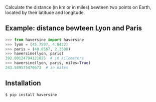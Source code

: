 Calculate the distance (in km or in miles) bewteen two points on Earth,
located by their latitude and longitude.


## Example: distance bewteen Lyon and Paris
```python
>>> from haversine import haversine
>>> lyon = (45.7597, 4.8422)
>>> paris = (48.8567, 2.3508)
>>> haversine(lyon, paris)
392.00124794121825  # in kilometers
>>> haversine(lyon, paris, miles=True)
243.589575470673  # in miles
```

## Installation
```bash
$ pip install haversine
```
